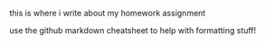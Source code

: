 this is where i write about my homework assignment

use the github markdown cheatsheet to help with formatting stuff!
